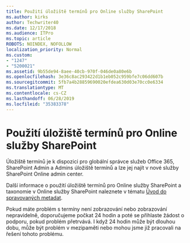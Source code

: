 ```yaml
---
title: Použití úložiště termínů pro Online služby SharePoint
ms.author: kirks
author: Techwriter40
ms.date: 12/17/2018
ms.audience: ITPro
ms.topic: article
ROBOTS: NOINDEX, NOFOLLOW
localization_priority: Normal
ms.custom:
- "1247"
- "5200021"
ms.assetid: 9b55de94-8aee-40cb-970f-046de0a80e6b
ms.openlocfilehash: 3e36c8ac293422d1b1eb052c959bfe7c06dd607b
ms.sourcegitcommit: 5fb7a4b28859690020efdea630d03e70cc0e6334
ms.translationtype: MT
ms.contentlocale: cs-CZ
ms.lasthandoff: 06/28/2019
ms.locfileid: "35383378"
---
```

# <a name="how-to-use-the-sharepoint-online-term-store"></a>Použití úložiště termínů pro Online služby SharePoint

Úložiště termínů je k dispozici pro globální správce služeb Office 365, SharePoint Admin a Admins úložiště termínů a lze jej najít v nové služby SharePoint Online admin center.
  
Další informace o použití úložiště termínů pro Online služby SharePoint a taxonomie v Online služby SharePoint naleznete v tématu [Úvod do spravovaných metadat](https://go.microsoft.com/fwlink/?linkid=2044674&amp;clcid=0x409).
  
Pokud máte problém s termíny není zobrazování nebo zobrazování nepravidelně, doporučujeme počkat 24 hodin a poté se přihlaste žádost o podporu, pokud problém přetrvává. I když 24 hodin může být dlouhou dobu, může být problém v mezipaměti nebo mohou jsme již pracovali na řešení tohoto problému.
  